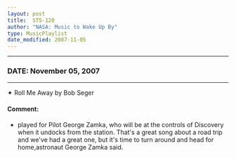 ```yaml
---
layout: post
title:  STS-120
author: "NASA: Music to Wake Up By"
type: MusicPlaylist
date_modified: 2007-11-05
---
```


----
### DATE: November 05, 2007
----
✦ Roll Me Away by Bob Seger

#### Comment:
* played for Pilot George Zamka, who will be at the controls of Discovery when it undocks from the station. That's a great song about a road trip and we've had a great one, but it's time to turn around and head for home,astronaut George Zamka said.
